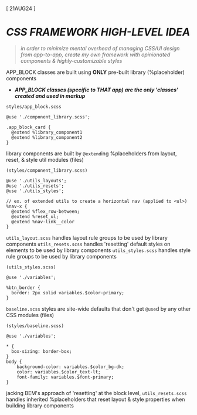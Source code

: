 [ 21AUG24 ]

# **_CSS FRAMEWORK HIGH-LEVEL IDEA_**

> _in order to minimize mental overhead of managing CSS/UI design from app-to-app, create my own framework with opinionated components & highly-customizable styles_

APP_BLOCK classes are built using **ONLY** pre-built library (%placeholder) components

- **_APP_BLOCK classes (specific to THAT app) are the only 'classes' created and used in markup_**

```
styles/app_block.scss

@use './component_library.scss';

.app_block_card {
  @extend %library_component1
  @extend %library_component2
}
```

library components are built by `@extend`ing %placeholders from layout, reset, & style util modules (files)

```
(styles/component_library.scss)

@use './utils_layouts';
@use './utils_resets';
@use './utils_styles';

// ex. of extended utils to create a horizontal nav (applied to <ul>)
%nav-x {
  @extend %flex_row-between;
  @extend %reset_ul;
  @extend %nav-link__color
}
```

`utils_layout.scss` handles layout rule groups to be used by library components
`utils_resets.scss` handles 'resetting' default styles on elements to be used by library components
`utils_styles.scss` handles style rule groups to be used by library components

```
(utils_styles.scss)

@use './variables';

%btn_border {
  border: 2px solid variables.$color-primary;
}
```

`baseline.scss` styles are site-wide defaults that don't get `@use`d by any other CSS modules (files)

```
(styles/baseline.scss)

@use './variables';

* {
  box-sizing: border-box;
}
body {
	background-color: variables.$color_bg-dk;
	color: variables.$color_text-lt;
	font-family: variables.$font-primary;
}
```

jacking BEM's approach of 'resetting' at the block level, `utils_resets.scss` handles inherited %placeholders that reset layout & style properties when building library components
